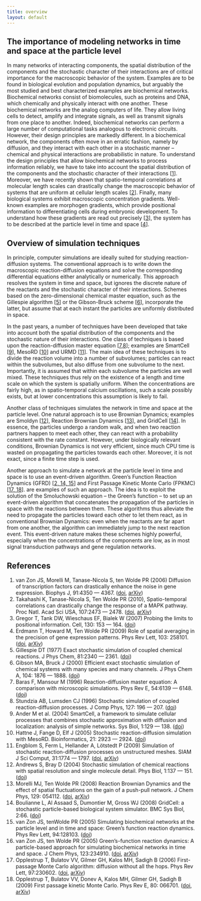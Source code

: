 ```yaml
---
title: overview
layout: default
---
```


## The importance of modeling networks in time and space at the particle level
In many networks of interacting components, the spatial distribution of the components and the stochastic character of their interactions are of critical importance for the macroscopic behavior of the system. Examples are to be found in biological evolution and population dynamics, but arguably the most studied and best characterized examples are biochemical networks. Biochemical networks consist of biomolecules, such as proteins and DNA, which chemically and physically interact with one another. These biochemical networks are the analog computers of life. They allow living cells to detect, amplify and integrate signals, as well as transmit signals from one place to another. Indeed, biochemical networks can perform a large number of computational tasks analogous to electronic circuits. However, their design principles are markedly different. In a biochemical network, the components often move in an erratic fashion, namely by diffusion, and they interact with each other in a stochastic manner – chemical and physical interactions are probabilistic in nature. To understand the design principles that allow biochemical networks to process information reliably, we have to take into account the spatial distribution of the components and the stochastic character of their interactions \[[1](#references)\]. Moreover, we have recently shown that spatio-temporal correlations at molecular length scales can drastically change the macroscopic behavior of systems that are uniform at cellular length scales \[[2](#references)\]. Finally, many biological systems exhibit macroscopic concentration gradients. Well-known examples are morphogen gradients, which provide positional information to differentiating cells during embryonic development. To understand how these gradients are read out precisely \[[3](#references)\], the system has to be described at the particle level in time and space \[[4](#references)\].

## Overview of simulation techniques
In principle, computer simulations are ideally suited for studying reaction-diffusion systems. The conventional approach is to write down the macroscopic reaction-diffusion equations and solve the corresponding differential equations either analytically or numerically. This approach resolves the system in time and space, but ignores the discrete nature of the reactants and the stochastic character of their interactions. Schemes based on the zero-dimensional chemical master equation, such as the Gillespie algorithm \[[5](#references)\] or the Gibson-Bruck scheme \[[6](#references)\], incorporate the latter, but assume that at each instant the particles are uniformly distributed in space.

In the past years, a number of techniques have been developed that take into account both the spatial distribution of the components and the stochastic nature of their interactions. One class of techniques is based upon the reaction-diffusion master equation \[[7,8](#references)\]; examples are SmartCell \[[9](#references)\], MesoRD \[[10](#references)\] and URMD \[[11](#references)\]. The main idea of these techniques is to divide the reaction volume into a number of subvolumes; particles can react within the subvolumes, but also diffuse from one subvolume to the next. Importantly, it is assumed that within each subvolume the particles are well mixed. These techniques thus rely on the existence of a length and time scale on which the system is spatially uniform. When the concentrations are fairly high, as in spatio-temporal calcium oscillations, such a scale possibly exists, but at lower concentrations this assumption is likely to fail.

Another class of techniques simulates the network in time and space at the particle level. One natural approach is to use Brownian Dynamics; examples are Smoldyn \[[12](#references)\], Reaction Brownian Dynamics \[[13](#references)\], and GridCell \[[14](#references)\]. In essence, the particles undergo a random walk, and when two reaction partners happen to meet each other, they can react with a probability consistent with the rate constant. However, under biologically relevant conditions, Brownian Dynamics is not very efficient, since much CPU time is wasted on propagating the particles towards each other. Moreover, it is not exact, since a finite time step is used. 

Another approach to simulate a network at the particle level in time and space is to use an event-driven algorithm. Green’s Function Reaction Dynamics (GFRD) \[[2, 14, 15](#references)\] and First Passage Kinetic Monte Carlo (FPKMC) \[[17, 18](#references)\]. are examples of such an approach. The idea is to exploit the solution of the Smoluchowski equation – the Green’s function – to set up an event-driven algorithm that concatenates the propagation of the particles in space with the reactions between them. These algorithms thus alleviate the need to propagate the particles toward each other to let them react, as in conventional Brownian Dynamics: even when the reactants are far apart from one another, the algorithm can immediately jump to the next reaction event. This event-driven nature makes these schemes highly powerful, especially when the concentrations of the components are low, as in most signal transduction pathways and gene regulation networks.

## References
1. van Zon JS, Morelli M, Tanase-Nicola S, ten Wolde PR (2006) Diffusion of transcription factors can drastically enhance the noise in gene expression. Biophys J, 91:4350 — 4367. ([doi](https://dx.doi.org/10.1529/biophysj.106.086157), [arXiv](https://arxiv.org/abs/q-bio/0604005))
2. Takahashi K, Tanase-Nicola S, Ten Wolde PR (2010), Spatio-temporal correlations can drastically change the response of a MAPK pathway. Proc Natl. Acad Sci USA, 107:2473 — 2478. ([doi](https://dx.doi.org/10.1073/pnas.0906885107), [arXiv](https://arxiv.org/abs/0907.0514))
3. Gregor T, Tank DW, Wieschaus EF, Bialek W (2007) Probing the limits to positional information. Cell, 130: 153 — 164. ([doi](https://dx.doi.org/10.1016/j.cell.2007.05.025))
4. Erdmann T, Howard M, Ten Wolde PR (2009) Role of spatial averaging in the precision of gene expression patterns. Phys Rev Lett, 103: 258101. ([doi](https://dx.doi.org/10.1103/PhysRevLett.103.258101), [arXiv](https://arxiv.org/abs/0907.4289))
5. Gillespie DT (1977) Exact stochastic simulation of coupled chemical reactions. J Phys Chem, 81:2340 — 2361. ([doi](https://dx.doi.org/10.1021/j100540a008))
6. Gibson MA, Bruck J (2000) Efficient exact stochastic simulation of chemical systems with many species and many channels. J Phys Chem A, 104: 1876 — 1888. ([doi](https://dx.doi.org/10.1021/jp993732q))
7. Baras F, Mansour M (1996) Reaction-diffusion master equation: A comparison with microscopic simulations. Phys Rev E, 54:6139 — 6148. ([doi](https://dx.doi.org/10.1103/PhysRevE.54.6139))
8. Stundzia AB, Lumsden CJ (1996) Stochastic simulation of coupled reaction-diffusion processes. J Comp Phys, 127: 196 — 207. ([doi](https://dx.doi.org/10.1006/jcph.1996.0168))
9. Ander M et al. (2004) SmartCell, a framework to simulate cellular processes that combines stochastic approximation with diffusion and localization: analysis of simple networks. Sys Biol, 1:129 — 138. ([doi](https://dx.doi.org/10.1049/sb:20045017))
10. Hattne J, Fange D, Elf J (2005) Stochastic reaction-diffusion simulation with MesoRD. Bioinformatics, 21: 2923 — 2924. ([doi](https://dx.doi.org/10.1093/bioinformatics/bti431))
11. Engblom S, Ferm L, Hellander A, Lötstedt P (2009) Simulation of stochastic reaction-diffusion processes on unstructured meshes. SIAM J Sci Comput, 31:1774 — 1797. ([doi](https://dx.doi.org/10.1137/080721388), [arXiv](https://arxiv.org/abs/0804.3288))
12. Andrews S, Bray D (2004) Stochastic simulation of chemical reactions with spatial resolution and single molecule detail. Phys Biol, 1:137 — 151. ([doi](https://dx.doi.org/10.1088/1478-3967/1/3/001))
13. Morelli MJ, Ten Wolde PR (2008) Reaction Brownian Dynamics and the effect of spatial fluctuations on the gain of a push-pull network. J Chem Phys, 129: 054112. ([doi](https://dx.doi.org/10.1063/1.2958287), [arXiv](https://arxiv.org/abs/0804.4125))
14. Boulianne L, Al Assaad S, Dumontier M, Gross WJ (2008) GridCell: a stochastic particle-based biological system simulator. BMC Sys Biol, 2:66. ([doi](https://dx.doi.org/10.1186/1752-0509-2-66))
15. van Zon JS, tenWolde PR (2005) Simulating biochemical networks at the particle level and in time and space: Green’s function reaction dynamics. Phys Rev Lett, 94:128103. ([doi](https://dx.doi.org/10.1103/PhysRevLett.94.128103))
16. van Zon JS, ten Wolde PR (2005) Green’s-function reaction dynamics: A particle-based approach for simulating biochemical networks in time and space. J Chem Phys, 123:234910. ([doi](https://dx.doi.org/10.1063/1.2137716), [arXiv](https://arxiv.org/abs/q-bio/0404002))
17. Opplestrup T, Bulatov VV, Gilmer GH, Kalos MH, Sadigh B (2006) First-passage Monte Carlo algorithm: diffusion without all the hops. Phys Rev Lett, 97:230602. ([doi](https://dx.doi.org/10.1103/PhysRevLett.97.230602), [arXiv](https://arxiv.org/abs/0905.3576))
18. Opplestrup T, Bulatov VV, Donev A, Kalos MH, Gilmer GH, Sadigh B (2009) First passage kinetic Monte Carlo. Phys Rev E, 80: 066701. ([doi](https://dx.doi.org/10.1103/PhysRevE.80.066701), [arXiv](https://arxiv.org/abs/0905.3575))